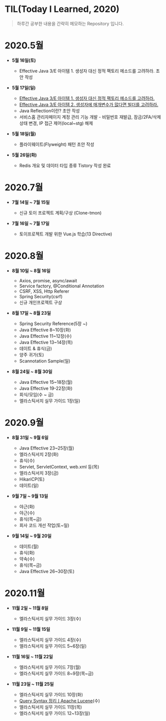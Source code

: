 # TIL(Today I Learned, 2020)
> 하루간 공부한 내용을 간략히 메모하는 Repository 입니다.
　
# 2020.5월
- **5월 16일(토)** 
  - Effective Java 3/E 아이템 1. 생성자 대신 정적 팩토리 메소드를 고려하라. 초안 작성
- **5월 17일(일)** 
  - [Effective Java 3/E 아이템 1. 생성자 대신 정적 팩토리 메소드를 고려하라.](https://sungwonkim.tistory.com/1)
  - [Effective Java 3/E 아이템 2. 생성자에 매개변수가 많다면 빌더를 고려하라.](https://sungwonkim.tistory.com/2)
  - Java Reflection이란? 초안 작성
  - 서비스홈 관리자페이지 계정 관리 기능 개발 - 비밀번호 재발급, 잠금/2FA/삭제 상태 변경, IP 접근 제어(local~stg) 해제
- **5월 18일(월)**
  - 플라이웨이트(Flyweight) 패턴 초안 작성

- **5월 26일(화)**
  - Redis 개요 및 데이터 타입 종류 Tistory 작성 완료
　
# 2020.7월
- **7월 14일 ~ 7월 15일** 
  - 신규 토이 프로젝트 계획/구상 (Clone-tmon)
 
- **7월 16일 ~ 7월 17일**
  - 토이프로젝트 개발 위한 Vue.js 학습(13 Directive) 
 
# 2020.8월
- **8월 10일 ~ 8월 16일**
  - Axios, promise, async/await
  - Service factory, @Conditional Annotation
  - CSRF, XSS, Http Referer
  - Spring Security(csrf)
  - 신규 개인프로젝트 구상

- **8월 17일 ~ 8월 23일**
  - Spring Security Reference(5장 ~)
  - Java Effective 8~10장(화)
  - Java Effective 11~12장(수)
  - Java Effective 13~14장(목)
  - 데이트 & 휴식(금)
  - 양주 귀가(토)
  - Scannotation Sample(일)

- **8월 24일 ~ 8월 30일**
  - Java Effective 15~18장(월)
  - Java Effective 19-22장(화)
  - 회식/모임(수 ~ 금)
  - 엘라스틱서치 실무 가이드 1장(일)
  
# 2020.9월
- **8월 31일 ~ 9월 6일**
  - Java Effective 23~25장(월)
  - 엘라스틱서치 2장(화)
  - 휴식(수)
  - Servlet, ServletContext, web.xml 등(목)
  - 엘라스틱서치 3장(금)
  - HikariCP(토)
  - 데이트(일)

- **9월 7일 ~ 9월 13일**
  - 야근(화)
  - 야근(수)
  - 휴식(목~금)
  - 회사 코드 개선 작업(토~일)

- **9월 14일 ~ 9월 20일**
  - 데이트(월)
  - 휴식(화)
  - 약속(수)
  - 휴식(목~금)
  - Java Effective 26~30장(토)

# 2020.11월
- **11월 2일 ~ 11월 8일**
  - 엘라스틱서치 실무 가이드 3장(수)
  
- **11월 9일 ~ 11월 15일**
  - 엘라스틱서치 실무 가이드 4장(수)
  - 엘라스틱서치 실무 가이드 5~6장(일)
  
- **11월 16일 ~ 11월 22일**
  - 엘라스틱서치 실무 가이드 7장(월)
  - 엘라스틱서치 실무 가이드 8~9장(목~금)

- **11월 23일 ~ 11월 25일**
  - 엘라스틱서치 실무 가이드 10장(화)
  - [Query Syntax 정리ㅣApache Lucene](https://sungwonkim.tistory.com/22)(수)
  - 엘라스틱서치 실무 가이드 11장(목)
  - 엘라스틱서치 실무 가이드 12~13장(일)
